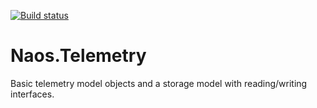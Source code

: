 [![Build status](https://ci.appveyor.com/api/projects/status/xm5ykct7kon1fmi6?svg=true)](https://ci.appveyor.com/project/Naos-Project/naos-telemetry)

Naos.Telemetry
==============

Basic telemetry model objects and a storage model with reading/writing interfaces.